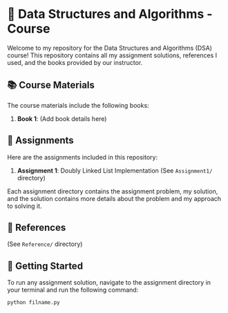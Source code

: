 # 📘 Data Structures and Algorithms - Course

Welcome to my repository for the Data Structures and Algorithms (DSA) course! This repository contains all my assignment solutions, references I used, and the books provided by our instructor.

## 📚 Course Materials

The course materials include the following books:

1. **Book 1**: (Add book details here)

## 📝 Assignments

Here are the assignments included in this repository:

1. **Assignment 1**: Doubly Linked List Implementation (See `Assignment1/` directory)

Each assignment directory contains the assignment problem, my solution, and the solution contains more details about the problem and my approach to solving it.

## 📖 References

(See `Reference/` directory)

## 🚀 Getting Started

To run any assignment solution, navigate to the assignment directory in your terminal and run the following command:

```bash
python filname.py
